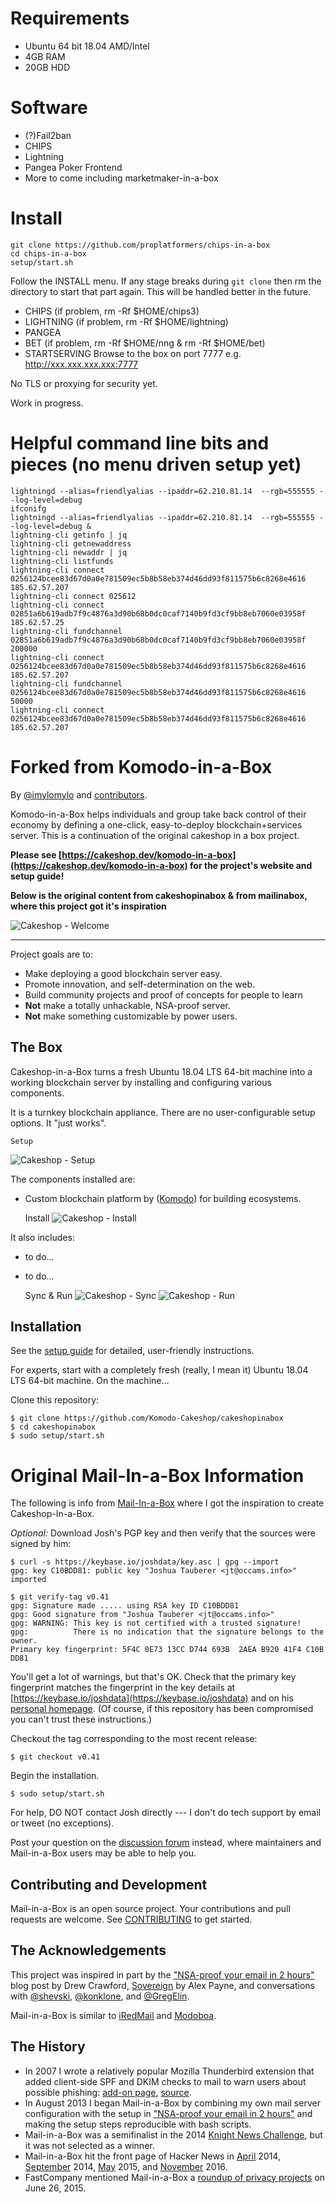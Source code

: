 # Requirements
* Ubuntu 64 bit 18.04 AMD/Intel
* 4GB RAM
* 20GB HDD

# Software
* (?)Fail2ban
* CHIPS
* Lightning
* Pangea Poker Frontend
* More to come including marketmaker-in-a-box

# Install
```
git clone https://github.com/proplatformers/chips-in-a-box
cd chips-in-a-box
setup/start.sh
```

Follow the INSTALL menu.  If any stage breaks during `git clone` then rm the directory to start that part again.  This will be handled better in the future.
* CHIPS  (if problem, rm -Rf $HOME/chips3)
* LIGHTNING  (if problem, rm -Rf $HOME/lightning)
* PANGEA 
* BET  (if problem, rm -Rf $HOME/nng & rm -Rf $HOME/bet)
* STARTSERVING
Browse to the box on port 7777 e.g. http://xxx.xxx.xxx.xxx:7777

No TLS or proxying for security yet.


Work in progress.
# Helpful command line bits and pieces (no menu driven setup yet)
```
lightningd --alias=friendlyalias --ipaddr=62.210.81.14  --rgb=555555 --log-level=debug
ifconifg
lightningd --alias=friendlyalias --ipaddr=62.210.81.14  --rgb=555555 --log-level=debug &
lightning-cli getinfo | jq
lightning-cli getnewaddress
lightning-cli newaddr | jq
lightning-cli listfunds
lightning-cli connect 0256124bcee83d67d0a0e781509ec5b8b58eb374d46dd93f811575b6c8268e4616  185.62.57.207
lightning-cli connect 025612
lightning-cli connect 02851a6b619adb7f9c4876a3d90b68b0dc0caf7140b9fd3cf9bb8eb7060e03958f 185.62.57.25
lightning-cli fundchannel  02851a6b619adb7f9c4876a3d90b68b0dc0caf7140b9fd3cf9bb8eb7060e03958f 200000
lightning-cli connect 0256124bcee83d67d0a0e781509ec5b8b58eb374d46dd93f811575b6c8268e4616  185.62.57.207
lightning-cli fundchannel 0256124bcee83d67d0a0e781509ec5b8b58eb374d46dd93f811575b6c8268e4616  50000
lightning-cli connect 0256124bcee83d67d0a0e781509ec5b8b58eb374d46dd93f811575b6c8268e4616  185.62.57.207
```



Forked from Komodo-in-a-Box
=============

By [@imylomylo](https://github.com/imylomylo) and [contributors](https://github.com/cakeshopclouddev/komodo-in-a-box/graphs/contributors).

Komodo-in-a-Box helps individuals and group  take back control of their economy by defining a one-click, easy-to-deploy blockchain+services server.  This is a continuation of the original cakeshop in a box project.

**Please see [https://cakeshop.dev/komodo-in-a-box](https://cakeshop.dev/komodo-in-a-box) for the project's website and setup guide!**

**Below is the original content from cakeshopinabox & from mailinabox, where this project got it's inspiration**

![Cakeshop - Welcome](https://raw.githubusercontent.com/imylomylo/cakeshopinabox/master/screenshots/cakeshop-welcome.png)

* * *

Project goals are to:

* Make deploying a good blockchain server easy.
* Promote innovation, and self-determination on the web.
* Build community projects and proof of concepts for people to learn
* **Not** make a totally unhackable, NSA-proof server.
* **Not** make something customizable by power users.


The Box
-------

Cakeshop-in-a-Box turns a fresh Ubuntu 18.04 LTS 64-bit machine into a working blockchain server by installing and configuring various components.

It is a turnkey blockchain appliance. There are no user-configurable setup options. It "just works".

	Setup
![Cakeshop - Setup](https://raw.githubusercontent.com/imylomylo/cakeshopinabox/master/screenshots/cakeshop-hostname.png)


The components installed are:

* Custom blockchain platform by ([Komodo](http://komodoplatform.com/)) for building ecosystems.

	Install
![Cakeshop - Install](https://raw.githubusercontent.com/imylomylo/cakeshopinabox/master/screenshots/cakeshop-buidl-komodo.png)


It also includes:

* to do...
* to do...

	Sync & Run
![Cakeshop - Sync](https://raw.githubusercontent.com/imylomylo/cakeshopinabox/master/screenshots/cakeshop-kmdice.png)
![Cakeshop - Run](https://raw.githubusercontent.com/imylomylo/cakeshopinabox/master/screenshots/cakeshop-install-finish.png)

Installation
------------

See the [setup guide](https://komodo-cakeshop.com/guide) for detailed, user-friendly instructions.

For experts, start with a completely fresh (really, I mean it) Ubuntu 18.04 LTS 64-bit machine. On the machine...

Clone this repository:

	$ git clone https://github.com/Komodo-Cakeshop/cakeshopinabox
	$ cd cakeshopinabox
	$ sudo setup/start.sh

# Original Mail-In-a-Box Information

The following is info from [Mail-In-a-Box](https://mailinabox.email) where I got the inspiration to create Cakeshop-In-a-Box.

_Optional:_ Download Josh's PGP key and then verify that the sources were signed
by him:

	$ curl -s https://keybase.io/joshdata/key.asc | gpg --import
	gpg: key C10BDD81: public key "Joshua Tauberer <jt@occams.info>" imported

	$ git verify-tag v0.41
	gpg: Signature made ..... using RSA key ID C10BDD81
	gpg: Good signature from "Joshua Tauberer <jt@occams.info>"
	gpg: WARNING: This key is not certified with a trusted signature!
	gpg:          There is no indication that the signature belongs to the owner.
	Primary key fingerprint: 5F4C 0E73 13CC D744 693B  2AEA B920 41F4 C10B DD81

You'll get a lot of warnings, but that's OK. Check that the primary key fingerprint matches the
fingerprint in the key details at [https://keybase.io/joshdata](https://keybase.io/joshdata)
and on his [personal homepage](https://razor.occams.info/). (Of course, if this repository has been compromised you can't trust these instructions.)

Checkout the tag corresponding to the most recent release:

	$ git checkout v0.41

Begin the installation.

	$ sudo setup/start.sh

For help, DO NOT contact Josh directly --- I don't do tech support by email or tweet (no exceptions).

Post your question on the [discussion forum](https://discourse.mailinabox.email/) instead, where maintainers and Mail-in-a-Box users may be able to help you.

Contributing and Development
----------------------------

Mail-in-a-Box is an open source project. Your contributions and pull requests are welcome. See [CONTRIBUTING](CONTRIBUTING.md) to get started. 


The Acknowledgements
--------------------

This project was inspired in part by the ["NSA-proof your email in 2 hours"](http://sealedabstract.com/code/nsa-proof-your-e-mail-in-2-hours/) blog post by Drew Crawford, [Sovereign](https://github.com/sovereign/sovereign) by Alex Payne, and conversations with <a href="https://twitter.com/shevski" target="_blank">@shevski</a>, <a href="https://github.com/konklone" target="_blank">@konklone</a>, and <a href="https://github.com/gregelin" target="_blank">@GregElin</a>.

Mail-in-a-Box is similar to [iRedMail](http://www.iredmail.org/) and [Modoboa](https://github.com/tonioo/modoboa).

The History
-----------

* In 2007 I wrote a relatively popular Mozilla Thunderbird extension that added client-side SPF and DKIM checks to mail to warn users about possible phishing: [add-on page](https://addons.mozilla.org/en-us/thunderbird/addon/sender-verification-anti-phish/), [source](https://github.com/JoshData/thunderbird-spf).
* In August 2013 I began Mail-in-a-Box by combining my own mail server configuration with the setup in ["NSA-proof your email in 2 hours"](http://sealedabstract.com/code/nsa-proof-your-e-mail-in-2-hours/) and making the setup steps reproducible with bash scripts.
* Mail-in-a-Box was a semifinalist in the 2014 [Knight News Challenge](https://www.newschallenge.org/challenge/2014/submissions/mail-in-a-box), but it was not selected as a winner.
* Mail-in-a-Box hit the front page of Hacker News in [April](https://news.ycombinator.com/item?id=7634514) 2014, [September](https://news.ycombinator.com/item?id=8276171) 2014, [May](https://news.ycombinator.com/item?id=9624267) 2015, and [November](https://news.ycombinator.com/item?id=13050500) 2016.
* FastCompany mentioned Mail-in-a-Box a [roundup of privacy projects](http://www.fastcompany.com/3047645/your-own-private-cloud) on June 26, 2015.
